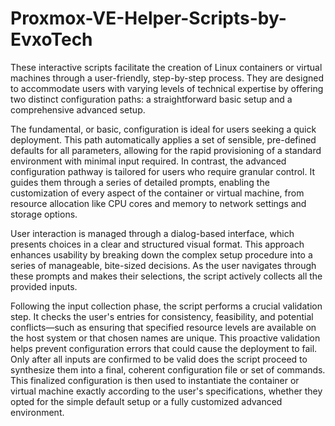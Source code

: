 # Proxmox-VE-Helper-Scripts-by-EvxoTech
These interactive scripts facilitate the creation of Linux containers or virtual machines through a user-friendly, step-by-step process. They are designed to accommodate users with varying levels of technical expertise by offering two distinct configuration paths: a straightforward basic setup and a comprehensive advanced setup.

The fundamental, or basic, configuration is ideal for users seeking a quick deployment. This path automatically applies a set of sensible, pre-defined defaults for all parameters, allowing for the rapid provisioning of a standard environment with minimal input required. In contrast, the advanced configuration pathway is tailored for users who require granular control. It guides them through a series of detailed prompts, enabling the customization of every aspect of the container or virtual machine, from resource allocation like CPU cores and memory to network settings and storage options.

User interaction is managed through a dialog-based interface, which presents choices in a clear and structured visual format. This approach enhances usability by breaking down the complex setup procedure into a series of manageable, bite-sized decisions. As the user navigates through these prompts and makes their selections, the script actively collects all the provided inputs.

Following the input collection phase, the script performs a crucial validation step. It checks the user's entries for consistency, feasibility, and potential conflicts—such as ensuring that specified resource levels are available on the host system or that chosen names are unique. This proactive validation helps prevent configuration errors that could cause the deployment to fail. Only after all inputs are confirmed to be valid does the script proceed to synthesize them into a final, coherent configuration file or set of commands. This finalized configuration is then used to instantiate the container or virtual machine exactly according to the user's specifications, whether they opted for the simple default setup or a fully customized advanced environment.

